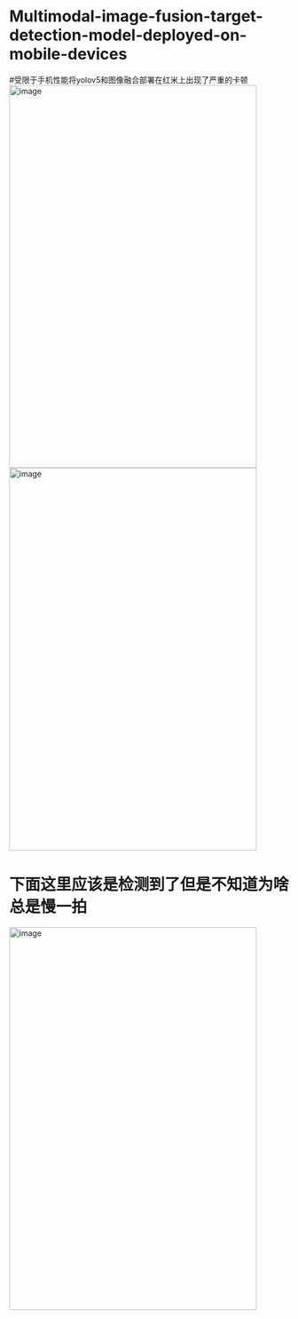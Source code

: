 # Multimodal-image-fusion-target-detection-model-deployed-on-mobile-devices
#受限于手机性能将yolov5和图像融合部署在红米上出现了严重的卡顿
<img width="446" height="689" alt="image" src="https://github.com/user-attachments/assets/c52a52a2-1d77-4b66-9d6b-da590d351994" />
<img width="446" height="689" alt="image" src="https://github.com/user-attachments/assets/9a70f282-8a50-4992-8693-5945fc7a34ce" />
# 下面这里应该是检测到了但是不知道为啥总是慢一拍
<img width="446" height="689" alt="image" src="https://github.com/user-attachments/assets/5afc3452-d7bf-43de-9563-3f85ed2c5578" />


